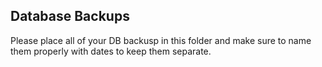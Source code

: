 ## Database Backups
Please place all of your DB backusp in this folder and make sure to name them
properly with dates to keep them separate.

